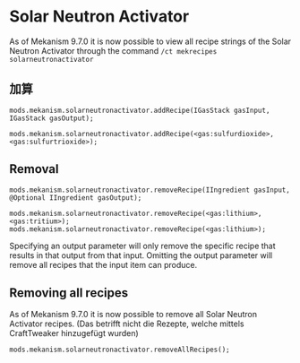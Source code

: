 # Solar Neutron Activator

As of Mekanism 9.7.0 it is now possible to view all recipe strings of the Solar Neutron Activator through the command `/ct mekrecipes solarneutronactivator`

## 加算

```zenscript
mods.mekanism.solarneutronactivator.addRecipe(IGasStack gasInput, IGasStack gasOutput);

mods.mekanism.solarneutronactivator.addRecipe(<gas:sulfurdioxide>, <gas:sulfurtrioxide>);
```

## Removal

```zenscript
mods.mekanism.solarneutronactivator.removeRecipe(IIngredient gasInput, @Optional IIngredient gasOutput);

mods.mekanism.solarneutronactivator.removeRecipe(<gas:lithium>, <gas:tritium>);
mods.mekanism.solarneutronactivator.removeRecipe(<gas:lithium>);
```

Specifying an output parameter will only remove the specific recipe that results in that output from that input. Omitting the output parameter will remove all recipes that the input item can produce.

## Removing all recipes

As of Mekanism 9.7.0 it is now possible to remove all Solar Neutron Activator recipes. (Das betrifft nicht die Rezepte, welche mittels CraftTweaker hinzugefügt wurden)

```zenscript
mods.mekanism.solarneutronactivator.removeAllRecipes();
```